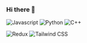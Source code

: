 ### Hi there 👋

![Javascript](https://img.shields.io/badge/Javascript-F7DF1E.svg?&style=for-the-badge&logo=javascript&logoColor=white) ![Python](https://img.shields.io/badge/Python-3776AB.svg?&style=for-the-badge&logo=python&logoColor=white) ![C++](https://img.shields.io/badge/C++-00599C.svg?&style=for-the-badge&logo=c++&logoColor=white)

![Redux](https://img.shields.io/badge/Redux-764ABC.svg?&style=for-the-badge&logo=redux&logoColor=white) ![Tailwind CSS](https://img.shields.io/badge/Tailwind%20CSS-06B6D4.svg?&style=for-the-badge&logo=tailwind%20css&logoColor=white)
<!--
**dabinchiii/dabinchiii** is a ✨ _special_ ✨ repository because its `README.md` (this file) appears on your GitHub profile.

Here are some ideas to get you started:

- 🔭 I’m currently working on ...
- 🌱 I’m currently learning ...
- 👯 I’m looking to collaborate on ...
- 🤔 I’m looking for help with ...
- 💬 Ask me about ...
- 📫 How to reach me: ...
- 😄 Pronouns: ...
- ⚡ Fun fact: ...
-->
